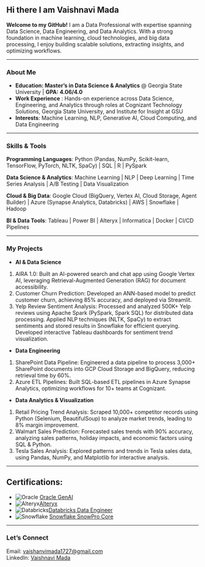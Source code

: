 ## Hi there I am Vaishnavi Mada

<!--
**Madavaishnavi/Madavaishnavi** is a ✨ _special_ ✨ repository because its `README.md` (this file) appears on your GitHub profile.

Here are some ideas to get you started:

- 🔭 I’m currently working on ...
- 🌱 I’m currently learning ...
- 👯 I’m looking to collaborate on ...
- 🤔 I’m looking for help with ...
- 💬 Ask me about ...
- 📫 How to reach me: ...
- 😄 Pronouns: ...
- ⚡ Fun fact: ...
-->
 **Welcome to my GitHub!** I am a Data Professional with expertise spanning Data Science, Data Engineering, and Data Analytics. With a strong foundation in machine learning, cloud technologies, and big data processing, I enjoy building scalable solutions, extracting insights, and optimizing workflows. 

---
### **About Me** 
-   **Education: Master’s in Data Science & Analytics** @ Georgia State University | **GPA: 4.06/4.0** 
-   **Work Experience** :  Hands-on experience across Data Science, Engineering, and Analytics through roles at Cognizant Technology    Solutions, Georgia State University, and Institute for Insight at GSU
-   **Interests**: Machine Learning, NLP, Generative AI, Cloud Computing, and Data Engineering
---


###   **Skills & Tools**
**Programming Languages**: Python (Pandas, NumPy, Scikit-learn, TensorFlow, PyTorch, NLTK, SpaCy) | SQL | R | PySpark

**Data Science & Analytics**: Machine Learning | NLP | Deep Learning | Time Series Analysis | A/B Testing | Data Visualization

**Cloud & Big Data**: Google Cloud (BigQuery, Vertex AI, Cloud Storage, Agent Builder) | Azure (Synapse Analytics, Databricks) | AWS |                Snowflake | Hadoop

**BI & Data Tools**: Tableau | Power BI | Alteryx | Informatica | Docker | CI/CD Pipelines


--- 
  
###  **My Projects**
- **AI & Data Science**
1. AIRA 1.0: Built an AI-powered search and chat app using Google Vertex AI, leveraging Retrieval-Augmented Generation (RAG) for document accessibility.
2. Customer Churn Prediction: Developed an ANN-based model to predict customer churn, achieving 85% accuracy, and deployed via Streamlit.
3. Yelp Review Sentiment Analysis: Processed and analyzed 500K+ Yelp reviews using Apache Spark (PySpark, Spark SQL) for distributed data processing. Applied NLP techniques (NLTK, SpaCy) to extract sentiments and stored results in Snowflake for efficient querying. Developed interactive Tableau dashboards for sentiment trend visualization.

   
-  **Data Engineering**
1. SharePoint Data Pipeline: Engineered a data pipeline to process 3,000+ SharePoint documents into GCP Cloud Storage and BigQuery, reducing retrieval time by 60%.
2. Azure ETL Pipelines: Built SQL-based ETL pipelines in Azure Synapse Analytics, optimizing workflows for 10+ teams at Cognizant.

- **Data Analytics & Visualization**
1. Retail Pricing Trend Analysis: Scraped 10,000+ competitor records using Python (Selenium, BeautifulSoup) to analyze market trends, leading to 8% margin improvement.
2. Walmart Sales Prediction: Forecasted sales trends with 90% accuracy, analyzing sales patterns, holiday impacts, and economic factors using SQL & Python.
3. Tesla Sales Analysis: Explored patterns and trends in Tesla sales data, using Pandas, NumPy, and Matplotlib for interactive analysis.
---

 
## **Certifications**:
- ![Oracle](https://custom-icon-badges.demolab.com/badge/Oracle%20Cloud-F80000?logo=oracle&logoColor=white) [Oracle GenAI](https://catalog-education.oracle.com/ords/certview/sharebadge?id=A4C8A5AB1FA7239F28AAC9163A5894CFE77DC6B063C844905ABF345AAEC6C1CE)
- ![Alteryx](https://img.shields.io/badge/Alteryx_Designer_Core_Certified-0072C6?style=for-the-badge&logo=alteryx&logoColor=white)[Alteryx](https://community.alteryx.com/t5/badges/userbadgespage/user-id/641596/page/1)
- ![Databricks](https://img.shields.io/badge/Databricks-FF3621?style=for-the-badge&logo=databricks&logoColor=white)[Databricks Data Engineer](https://credentials.databricks.com/68586ac3-3f77-4366-be7e-3035fee5f242#acc.u58cExfn)
- ![Snowflake](https://img.shields.io/badge/SnowPro_Core_Certified-29B5E8?style=for-the-badge&logo=snowflake&logoColor=white) [Snowflake SnowPro Core](https://achieve.snowflake.com/f16f2f85-e452-428d-8ba4-e3192aa5cbe6#acc.Hwg6tcML)


---

### **Let’s Connect**  
 Email: vaishanvimada1727@gmail.com  
 LinkedIn: [Vaishnavi Mada](https://www.linkedin.com/in/vaishnavi-mada/)

